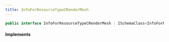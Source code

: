 ```yaml
---
title: InfoForResourceTypeCRenderMesh
---
```


```csharp
public interface InfoForResourceTypeCRenderMesh : ISchemaClass<InfoForResourceTypeCRenderMesh>, ISchemaField, ISchemaClass, INativeHandle
```

#### Implements


